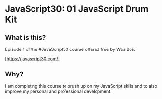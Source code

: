 # JavaScript30: 01 JavaScript Drum Kit


## What is this?

Episode 1 of the #JavaScript30 course offered free by Wes Bos.

[https://javascript30.com/] 

## Why?

I am completing this course to brush up on my JavaScript skills and to also improve my personal and professional development. 

